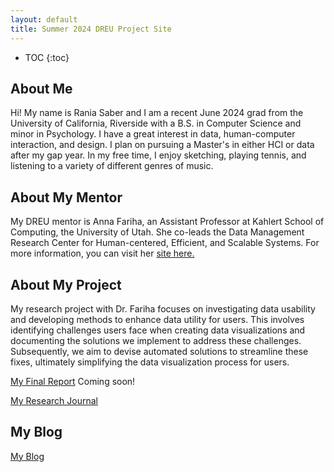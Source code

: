 ```yaml
---
layout: default
title: Summer 2024 DREU Project Site
---
```


* TOC
{:toc}

## About Me

Hi! My name is Rania Saber and I am a recent June 2024 grad from the University of California, Riverside with a B.S. in Computer Science and minor in Psychology. I have a great interest in data, human-computer interaction, and design. I plan on pursuing a Master's in either HCI or data after my gap year. In my free time, I enjoy sketching, playing tennis, and listening to a variety of different genres of music.

## About My Mentor

My DREU mentor is Anna Fariha, an Assistant Professor at Kahlert School of Computing, the University of Utah. She co-leads the Data Management Research Center for Human-centered, Efficient, and Scalable Systems. For more information, you can visit her [site here.](https://afariha.github.io/) 

## About My Project

My research project with Dr. Fariha focuses on investigating data usability and developing methods to enhance data utility for users. This involves identifying challenges users face when creating data visualizations and documenting the solutions we implement to address these challenges. Subsequently, we aim to devise automated solutions to streamline these fixes, ultimately simplifying the data visualization process for users.

[My Final Report](files/finalreport.pdf) Coming soon!


[My Research Journal](https://docs.google.com/document/d/1CjSX7KNaK3mmlgnfPw0etAUquP2Ghmer9L3EZvUe3rU/edit)

## My Blog

[My Blog](blog.html)
